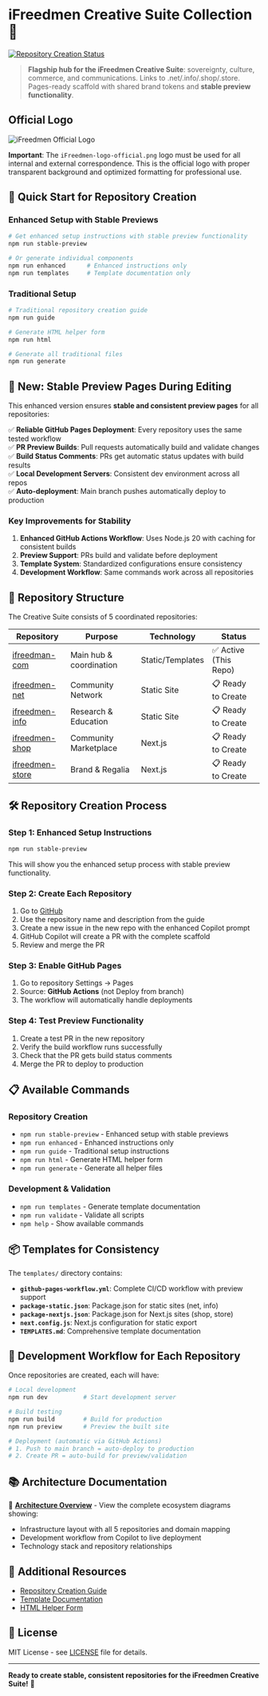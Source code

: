 # iFreedmen Creative Suite Collection 🎨

[![Repository Creation Status](https://img.shields.io/badge/status-ready%20for%20creation-green.svg)](https://github.com/ifreedmen/iFreedman.com-iFreedmen-Creative-Suite-Collection-)

> **Flagship hub for the iFreedmen Creative Suite**: sovereignty, culture, commerce, and communications. Links to .net/.info/.shop/.store. Pages-ready scaffold with shared brand tokens and **stable preview functionality**.

## Official Logo

![iFreedmen Official Logo](iFreedmen-logo-official.png)

**Important**: The `iFreedmen-logo-official.png` logo must be used for all internal and external correspondence. This is the official logo with proper transparent background and optimized formatting for professional use.

## 🚀 Quick Start for Repository Creation

### Enhanced Setup with Stable Previews
```bash
# Get enhanced setup instructions with stable preview functionality
npm run stable-preview

# Or generate individual components
npm run enhanced      # Enhanced instructions only
npm run templates     # Template documentation only
```

### Traditional Setup
```bash
# Traditional repository creation guide
npm run guide

# Generate HTML helper form
npm run html

# Generate all traditional files
npm run generate
```

## 🌟 New: Stable Preview Pages During Editing

This enhanced version ensures **stable and consistent preview pages** for all repositories:

✅ **Reliable GitHub Pages Deployment**: Every repository uses the same tested workflow  
✅ **PR Preview Builds**: Pull requests automatically build and validate changes  
✅ **Build Status Comments**: PRs get automatic status updates with build results  
✅ **Local Development Servers**: Consistent dev environment across all repos  
✅ **Auto-deployment**: Main branch pushes automatically deploy to production  

### Key Improvements for Stability

1. **Enhanced GitHub Actions Workflow**: Uses Node.js 20 with caching for consistent builds
2. **Preview Support**: PRs build and validate before deployment
3. **Template System**: Standardized configurations ensure consistency
4. **Development Workflow**: Same commands work across all repositories

## 📁 Repository Structure

The Creative Suite consists of 5 coordinated repositories:

| Repository | Purpose | Technology | Status |
|------------|---------|------------|---------|
| [ifreedman-com](https://github.com/ifreedmen/iFreedman.com-iFreedmen-Creative-Suite-Collection-) | Main hub & coordination | Static/Templates | ✅ Active (This Repo) |
| [ifreedmen-net](https://github.com/ifreedmen/ifreedmen-net) | Community Network | Static Site | 📋 Ready to Create |
| [ifreedmen-info](https://github.com/ifreedmen/ifreedmen-info) | Research & Education | Static Site | 📋 Ready to Create |
| [ifreedmen-shop](https://github.com/ifreedmen/ifreedmen-shop) | Community Marketplace | Next.js | 📋 Ready to Create |
| [ifreedmen-store](https://github.com/ifreedmen/ifreedmen-store) | Brand & Regalia | Next.js | 📋 Ready to Create |

## 🛠️ Repository Creation Process

### Step 1: Enhanced Setup Instructions
```bash
npm run stable-preview
```
This will show you the enhanced setup process with stable preview functionality.

### Step 2: Create Each Repository
1. Go to [GitHub](https://github.com/new)
2. Use the repository name and description from the guide
3. Create a new issue in the new repo with the enhanced Copilot prompt
4. GitHub Copilot will create a PR with the complete scaffold
5. Review and merge the PR

### Step 3: Enable GitHub Pages
1. Go to repository Settings → Pages
2. Source: **GitHub Actions** (not Deploy from branch)
3. The workflow will automatically handle deployments

### Step 4: Test Preview Functionality
1. Create a test PR in the new repository
2. Verify the build workflow runs successfully
3. Check that the PR gets build status comments
4. Merge the PR to deploy to production

## 📋 Available Commands

### Repository Creation
- `npm run stable-preview` - Enhanced setup with stable previews
- `npm run enhanced` - Enhanced instructions only
- `npm run guide` - Traditional setup instructions
- `npm run html` - Generate HTML helper form
- `npm run generate` - Generate all helper files

### Development & Validation
- `npm run templates` - Generate template documentation
- `npm run validate` - Validate all scripts
- `npm help` - Show available commands

## 📦 Templates for Consistency

The `templates/` directory contains:

- **`github-pages-workflow.yml`**: Complete CI/CD workflow with preview support
- **`package-static.json`**: Package.json for static sites (net, info)
- **`package-nextjs.json`**: Package.json for Next.js sites (shop, store)
- **`next.config.js`**: Next.js configuration for static export
- **`TEMPLATES.md`**: Comprehensive template documentation

## 🎯 Development Workflow for Each Repository

Once repositories are created, each will have:

```bash
# Local development
npm run dev          # Start development server

# Build testing
npm run build        # Build for production
npm run preview      # Preview the built site

# Deployment (automatic via GitHub Actions)
# 1. Push to main branch = auto-deploy to production
# 2. Create PR = auto-build for preview/validation
```

## 📚 Architecture Documentation

📍 **[Architecture Overview](./docs/ARCHITECTURE.md)** - View the complete ecosystem diagrams showing:
- Infrastructure layout with all 5 repositories and domain mapping
- Development workflow from Copilot to live deployment
- Technology stack and repository relationships

## 🔗 Additional Resources

- [Repository Creation Guide](./REPOSITORY-CREATION-GUIDE.md)
- [Template Documentation](./templates/TEMPLATES.md)
- [HTML Helper Form](./repo-creation-helper.html)

## 📄 License

MIT License - see [LICENSE](LICENSE) file for details.

---

**Ready to create stable, consistent repositories for the iFreedmen Creative Suite!** 🎉
